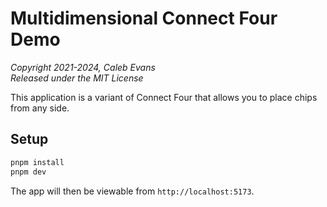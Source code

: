 # Multidimensional Connect Four Demo

_Copyright 2021-2024, Caleb Evans_  
_Released under the MIT License_

This application is a variant of Connect Four that allows you to place chips
from any side.

## Setup

```sh
pnpm install
pnpm dev
```

The app will then be viewable from `http://localhost:5173`.
